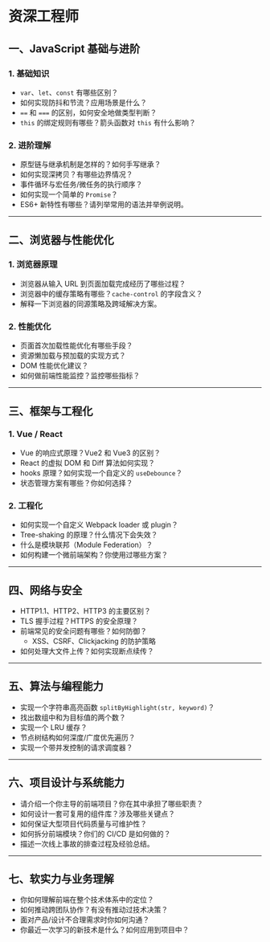 # 资深工程师

## 一、JavaScript 基础与进阶

### 1. 基础知识

- `var`、`let`、`const` 有哪些区别？
- 如何实现防抖和节流？应用场景是什么？
- `==` 和 `===` 的区别，如何安全地做类型判断？
- `this` 的绑定规则有哪些？箭头函数对 `this` 有什么影响？

### 2. 进阶理解

- 原型链与继承机制是怎样的？如何手写继承？
- 如何实现深拷贝？有哪些边界情况？
- 事件循环与宏任务/微任务的执行顺序？
- 如何实现一个简单的 `Promise`？
- ES6+ 新特性有哪些？请列举常用的语法并举例说明。

---

## 二、浏览器与性能优化

### 1. 浏览器原理

- 浏览器从输入 URL 到页面加载完成经历了哪些过程？
- 浏览器中的缓存策略有哪些？`cache-control` 的字段含义？
- 解释一下浏览器的同源策略及跨域解决方案。

### 2. 性能优化

- 页面首次加载性能优化有哪些手段？
- 资源懒加载与预加载的实现方式？
- DOM 性能优化建议？
- 如何做前端性能监控？监控哪些指标？

---

## 三、框架与工程化

### 1. Vue / React

- Vue 的响应式原理？Vue2 和 Vue3 的区别？
- React 的虚拟 DOM 和 Diff 算法如何实现？
- hooks 原理？如何实现一个自定义的 `useDebounce`？
- 状态管理方案有哪些？你如何选择？

### 2. 工程化

- 如何实现一个自定义 Webpack loader 或 plugin？
- Tree-shaking 的原理？什么情况下会失效？
- 什么是模块联邦（Module Federation）？
- 如何构建一个微前端架构？你使用过哪些方案？

---

## 四、网络与安全

- HTTP1.1、HTTP2、HTTP3 的主要区别？
- TLS 握手过程？HTTPS 的安全原理？
- 前端常见的安全问题有哪些？如何防御？
  - XSS、CSRF、Clickjacking 的防护策略
- 如何处理大文件上传？如何实现断点续传？

---

## 五、算法与编程能力

- 实现一个字符串高亮函数 `splitByHighlight(str, keyword)`？
- 找出数组中和为目标值的两个数？
- 实现一个 LRU 缓存？
- 节点树结构如何深度/广度优先遍历？
- 实现一个带并发控制的请求调度器？

---

## 六、项目设计与系统能力

- 请介绍一个你主导的前端项目？你在其中承担了哪些职责？
- 如何设计一套可复用的组件库？涉及哪些关键点？
- 如何保证大型项目代码质量与可维护性？
- 如何拆分前端模块？你们的 CI/CD 是如何做的？
- 描述一次线上事故的排查过程及经验总结。

---

## 七、软实力与业务理解

- 你如何理解前端在整个技术体系中的定位？
- 如何推动跨团队协作？有没有推动过技术决策？
- 面对产品/设计不合理需求时你如何沟通？
- 你最近一次学习的新技术是什么？如何应用到项目中？
